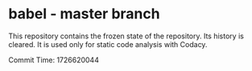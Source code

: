 # babel - master branch

This repository contains the frozen state of the repository.
Its history is cleared. It is used only for static code
analysis with Codacy.

Commit Time: 1726620044